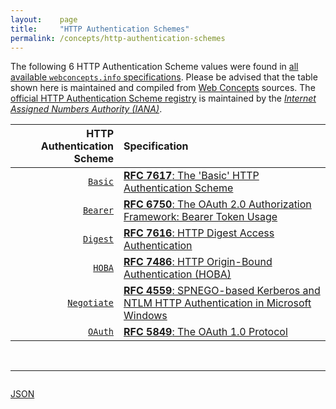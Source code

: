 ```yaml
---
layout:    page
title:     "HTTP Authentication Schemes"
permalink: /concepts/http-authentication-schemes
---
```




The following 6 HTTP Authentication Scheme values were found in [all available `webconcepts.info` specifications](/specs). Please be advised that the table shown here is maintained and compiled from [Web Concepts](/) sources. The [official HTTP Authentication Scheme registry](http://www.iana.org/assignments/http-authschemes/http-authschemes.xhtml#authschemes) is maintained by the [*Internet Assigned Numbers Authority (IANA)*](http://www.iana.org/).

HTTP Authentication Scheme | Specification
-------: | :-------
[`Basic`](/concepts/http-authentication-scheme/Basic) | [**RFC 7617**: The 'Basic' HTTP Authentication Scheme](/specs/IETF/RFC/7617 "This document defines the &#34;Basic&#34; Hypertext Transfer Protocol (HTTP) authentication scheme, which transmits credentials as user-id/password pairs, encoded using Base64.")
[`Bearer`](/concepts/http-authentication-scheme/Bearer) | [**RFC 6750**: The OAuth 2.0 Authorization Framework: Bearer Token Usage](/specs/IETF/RFC/6750 "This specification describes how to use bearer tokens in HTTP requests to access OAuth 2.0 protected resources. Any party in possession of a bearer token (a &#34;bearer&#34;) can use it to get access to the associated resources (without demonstrating possession of a cryptographic key). To prevent misuse, bearer tokens need to be protected from disclosure in storage and in transport.")
[`Digest`](/concepts/http-authentication-scheme/Digest) | [**RFC 7616**: HTTP Digest Access Authentication](/specs/IETF/RFC/7616 "The Hypertext Transfer Protocol (HTTP) provides a simple challenge-response authentication mechanism that may be used by a server to challenge a client request and by a client to provide authentication information. This document defines the HTTP Digest Authentication scheme that can be used with the HTTP authentication mechanism.")
[`HOBA`](/concepts/http-authentication-scheme/HOBA) | [**RFC 7486**: HTTP Origin-Bound Authentication (HOBA)](/specs/IETF/RFC/7486 "HTTP Origin-Bound Authentication (HOBA) is a digital-signature-based design for an HTTP authentication method. The design can also be used in JavaScript-based authentication embedded in HTML. HOBA is an alternative to HTTP authentication schemes that require passwords and therefore avoids all problems related to passwords, such as leakage of server-side password databases.")
[`Negotiate`](/concepts/http-authentication-scheme/Negotiate) | [**RFC 4559**: SPNEGO-based Kerberos and NTLM HTTP Authentication in Microsoft Windows](/specs/IETF/RFC/4559 "This document describes how the Microsoft Internet Explorer (MSIE) and Internet Information Services (IIS) incorporated in Microsoft Windows 2000 use Kerberos for security enhancements of web transactions. The Hypertext Transport Protocol (HTTP) auth-scheme of &#34;negotiate&#34; is defined here; when the negotiation results in the selection of Kerberos, the security services of authentication and, optionally, impersonation (the IIS server assumes the windows identity of the principal that has been authenticated) are performed. This document explains how HTTP authentication utilizes the Simple and Protected GSS-API Negotiation mechanism. Details of Simple And Protected Negotiate (SPNEGO) implementation are not provided in this document.")
[`OAuth`](/concepts/http-authentication-scheme/OAuth) | [**RFC 5849**: The OAuth 1.0 Protocol](/specs/IETF/RFC/5849 "OAuth provides a method for clients to access server resources on behalf of a resource owner (such as a different client or an end-user). It also provides a process for end-users to authorize third-party access to their server resources without sharing their credentials (typically, a username and password pair), using user-agent redirections.")

<br/>
<hr/>

<p style="float : left"><a href="http-authentication-schemes.json" title="JSON representing all values for this Web Concept">JSON</a></p>
